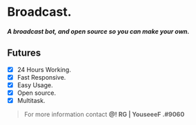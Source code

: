 # Broadcast.
##### A broadcast bot, and open source so you can make your own.
## Futures

- [x] 24 Hours Working.
- [x] Fast Responsive.
- [x] Easy Usage.
- [x] Open source.
- [x] Multitask.

> For more information contact **@! RG | YouseeeF .#9060**
